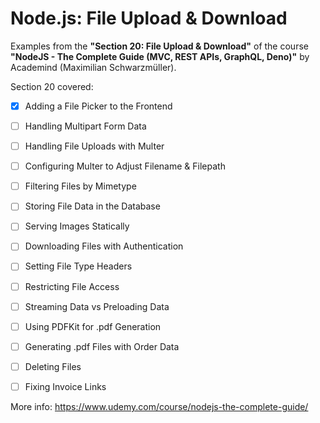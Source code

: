 # Node.js: File Upload & Download

Examples from the **"Section 20: File Upload & Download"** of the course **"NodeJS - The Complete Guide (MVC, REST APIs, GraphQL, Deno)"** by Academind (Maximilian Schwarzmüller).

Section 20 covered:

- [x] Adding a File Picker to the Frontend
- [ ] Handling Multipart Form Data
- [ ] Handling File Uploads with Multer
- [ ] Configuring Multer to Adjust Filename & Filepath
- [ ] Filtering Files by Mimetype
- [ ] Storing File Data in the Database
- [ ] Serving Images Statically
- [ ] Downloading Files with Authentication
- [ ] Setting File Type Headers
- [ ] Restricting File Access
- [ ] Streaming Data vs Preloading Data
- [ ] Using PDFKit for .pdf Generation
- [ ] Generating .pdf Files with Order Data
- [ ] Deleting Files
- [ ] Fixing Invoice Links



More info: https://www.udemy.com/course/nodejs-the-complete-guide/
